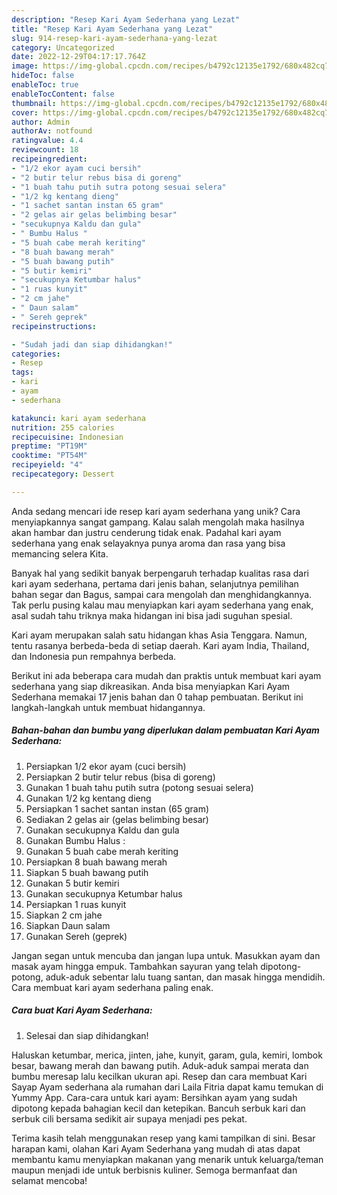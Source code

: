 ```yaml
---
description: "Resep Kari Ayam Sederhana yang Lezat"
title: "Resep Kari Ayam Sederhana yang Lezat"
slug: 914-resep-kari-ayam-sederhana-yang-lezat
category: Uncategorized
date: 2022-12-29T04:17:17.764Z
image: https://img-global.cpcdn.com/recipes/b4792c12135e1792/680x482cq70/kari-ayam-sederhana-foto-resep-utama.jpg
hideToc: false
enableToc: true
enableTocContent: false
thumbnail: https://img-global.cpcdn.com/recipes/b4792c12135e1792/680x482cq70/kari-ayam-sederhana-foto-resep-utama.jpg
cover: https://img-global.cpcdn.com/recipes/b4792c12135e1792/680x482cq70/kari-ayam-sederhana-foto-resep-utama.jpg
author: Admin
authorAv: notfound
ratingvalue: 4.4
reviewcount: 18
recipeingredient:
- "1/2 ekor ayam cuci bersih"
- "2 butir telur rebus bisa di goreng"
- "1 buah tahu putih sutra potong sesuai selera"
- "1/2 kg kentang dieng"
- "1 sachet santan instan 65 gram"
- "2 gelas air gelas belimbing besar"
- "secukupnya Kaldu dan gula"
- " Bumbu Halus "
- "5 buah cabe merah keriting"
- "8 buah bawang merah"
- "5 buah bawang putih"
- "5 butir kemiri"
- "secukupnya Ketumbar halus"
- "1 ruas kunyit"
- "2 cm jahe"
- " Daun salam"
- " Sereh geprek"
recipeinstructions:

- "Sudah jadi dan siap dihidangkan!"
categories:
- Resep
tags:
- kari
- ayam
- sederhana

katakunci: kari ayam sederhana 
nutrition: 255 calories
recipecuisine: Indonesian
preptime: "PT19M"
cooktime: "PT54M"
recipeyield: "4"
recipecategory: Dessert

---
```





Anda sedang mencari ide resep kari ayam sederhana yang unik? Cara menyiapkannya sangat gampang. Kalau salah mengolah maka hasilnya akan hambar dan justru cenderung tidak enak. Padahal kari ayam sederhana yang enak selayaknya punya aroma dan rasa yang bisa memancing selera Kita.





Banyak hal yang sedikit banyak berpengaruh terhadap kualitas rasa dari kari ayam sederhana, pertama dari jenis bahan, selanjutnya pemilihan bahan segar dan Bagus, sampai cara mengolah dan menghidangkannya. Tak perlu pusing kalau mau menyiapkan kari ayam sederhana yang enak,      asal sudah tahu triknya maka hidangan ini bisa jadi suguhan spesial.














Kari ayam merupakan salah satu hidangan khas Asia Tenggara. Namun, tentu rasanya berbeda-beda di setiap daerah. Kari ayam India, Thailand, dan Indonesia pun rempahnya berbeda.






Berikut ini ada beberapa cara mudah dan praktis untuk membuat kari ayam sederhana yang siap dikreasikan. Anda bisa menyiapkan Kari Ayam Sederhana memakai 17 jenis bahan dan 0 tahap pembuatan. Berikut ini langkah-langkah untuk membuat hidangannya.

<!--inarticleads1-->

##### Bahan-bahan dan bumbu yang diperlukan dalam pembuatan Kari Ayam Sederhana:

1. Persiapkan 1/2 ekor ayam (cuci bersih)
1. Persiapkan 2 butir telur rebus (bisa di goreng)
1. Gunakan 1 buah tahu putih sutra (potong sesuai selera)
1. Gunakan 1/2 kg kentang dieng
1. Persiapkan 1 sachet santan instan (65 gram)
1. Sediakan 2 gelas air (gelas belimbing besar)
1. Gunakan secukupnya Kaldu dan gula
1. Gunakan  Bumbu Halus :
1. Gunakan 5 buah cabe merah keriting
1. Persiapkan 8 buah bawang merah
1. Siapkan 5 buah bawang putih
1. Gunakan 5 butir kemiri
1. Gunakan secukupnya Ketumbar halus
1. Persiapkan 1 ruas kunyit
1. Siapkan 2 cm jahe
1. Siapkan  Daun salam
1. Gunakan  Sereh (geprek)


Jangan segan untuk mencuba dan jangan lupa untuk. Masukkan ayam dan masak ayam hingga empuk. Tambahkan sayuran yang telah dipotong-potong, aduk-aduk sebentar lalu tuang santan, dan masak hingga mendidih. Cara membuat kari ayam sederhana paling enak. 

<!--inarticleads2-->

##### Cara buat Kari Ayam Sederhana:


1. Selesai dan siap dihidangkan!

Haluskan ketumbar, merica, jinten, jahe, kunyit, garam, gula, kemiri, lombok besar, bawang merah dan bawang putih. Aduk-aduk sampai merata dan bumbu meresap lalu kecilkan ukuran api. Resep dan cara membuat Kari Sayap Ayam sederhana ala rumahan dari Laila Fitria dapat kamu temukan di Yummy App. Cara-cara untuk kari ayam: Bersihkan ayam yang sudah dipotong kepada bahagian kecil dan ketepikan. Bancuh serbuk kari dan serbuk cili bersama sedikit air supaya menjadi pes pekat. 

Terima kasih telah menggunakan resep yang kami tampilkan di sini. Besar harapan kami, olahan Kari Ayam Sederhana yang mudah di atas dapat membantu kamu menyiapkan makanan yang menarik untuk keluarga/teman maupun menjadi ide untuk berbisnis kuliner. Semoga bermanfaat dan selamat mencoba!
